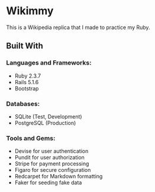
# Wikimmy

This is a Wikipedia replica that I made to practice my Ruby.

## Built With

### Languages and Frameworks:
* Ruby 2.3.7
* Rails 5.1.6
* Bootstrap

### Databases:
* SQLite (Test, Development)
* PostgreSQL (Production)

### Tools and Gems:
* Devise for user authentication
* Pundit for user authorization
* Stripe for payment processing
* Figaro for secure configuration
* Redcarpet for Markdown formatting
* Faker for seeding fake data
